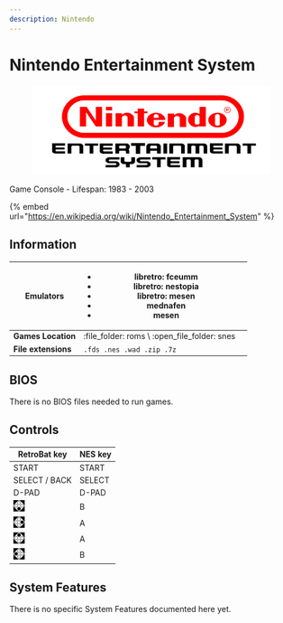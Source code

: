 ```yaml
---
description: Nintendo
---
```


# Nintendo Entertainment System

<figure><img src="https://raw.githubusercontent.com/fabricecaruso/es-theme-carbon/master/art/logos/nes.svg" alt=""><figcaption></figcaption></figure>

Game Console - Lifespan: 1983 - 2003

{% embed url="https://en.wikipedia.org/wiki/Nintendo_Entertainment_System" %}

## Information

| **Emulators**       | <ul><li>libretro: fceumm</li><li>libretro: nestopia</li><li>libretro: mesen</li><li>mednafen</li><li>mesen</li></ul> |   |
| ------------------- | -------------------------------------------------------------------------------------------------------------------- | - |
| **Games Location**  | :file\_folder: roms \ :open\_file\_folder: snes                                                                      |   |
| **File extensions** | `.fds .nes .wad .zip .7z`                                                                                            |   |

## BIOS

There is no BIOS files needed to run games.

## Controls

| RetroBat key                                                                    | NES key |
| ------------------------------------------------------------------------------- | ------- |
| START                                                                           | START   |
| SELECT / BACK                                                                   | SELECT  |
| D-PAD                                                                           | D-PAD   |
| ![A](<../../.gitbook/assets/image (1) (2).png>)                                 | B       |
| ![B](<../../.gitbook/assets/image (4).png>)                                     | A       |
| <img src="../../.gitbook/assets/image (3) (1).png" alt="" data-size="original"> | A       |
| <img src="../../.gitbook/assets/image (2) (1).png" alt="" data-size="line">     | B       |

## System Features

There is no specific System Features documented here yet.
